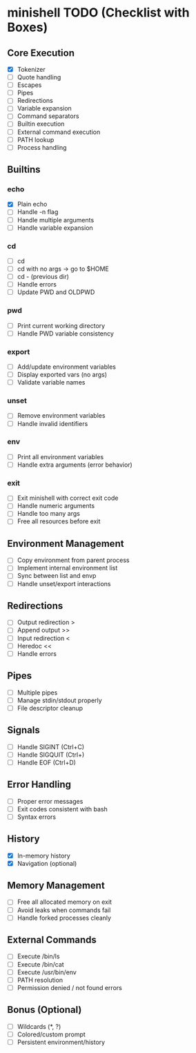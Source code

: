 
# minishell TODO (Checklist with Boxes)

## Core Execution
- [x] Tokenizer
- [ ] Quote handling
- [ ] Escapes
- [ ] Pipes
- [ ] Redirections
- [ ] Variable expansion
- [ ] Command separators
- [ ] Builtin execution
- [ ] External command execution
- [ ] PATH lookup
- [ ] Process handling

## Builtins

### echo
- [x] Plain echo
- [ ] Handle -n flag
- [ ] Handle multiple arguments
- [ ] Handle variable expansion

### cd
- [ ] cd <path>
- [ ] cd with no args → go to $HOME
- [ ] cd - (previous dir)
- [ ] Handle errors
- [ ] Update PWD and OLDPWD

### pwd
- [ ] Print current working directory
- [ ] Handle PWD variable consistency

### export
- [ ] Add/update environment variables
- [ ] Display exported vars (no args)
- [ ] Validate variable names

### unset
- [ ] Remove environment variables
- [ ] Handle invalid identifiers

### env
- [ ] Print all environment variables
- [ ] Handle extra arguments (error behavior)

### exit
- [ ] Exit minishell with correct exit code
- [ ] Handle numeric arguments
- [ ] Handle too many args
- [ ] Free all resources before exit

## Environment Management
- [ ] Copy environment from parent process
- [ ] Implement internal environment list
- [ ] Sync between list and envp
- [ ] Handle unset/export interactions

## Redirections
- [ ] Output redirection >
- [ ] Append output >>
- [ ] Input redirection <
- [ ] Heredoc <<
- [ ] Handle errors

## Pipes
- [ ] Multiple pipes
- [ ] Manage stdin/stdout properly
- [ ] File descriptor cleanup

## Signals
- [ ] Handle SIGINT (Ctrl+C)
- [ ] Handle SIGQUIT (Ctrl+\)
- [ ] Handle EOF (Ctrl+D)

## Error Handling
- [ ] Proper error messages
- [ ] Exit codes consistent with bash
- [ ] Syntax errors

## History
- [x] In-memory history
- [x] Navigation (optional)

## Memory Management
- [ ] Free all allocated memory on exit
- [ ] Avoid leaks when commands fail
- [ ] Handle forked processes cleanly

## External Commands
- [ ] Execute /bin/ls
- [ ] Execute /bin/cat
- [ ] Execute /usr/bin/env
- [ ] PATH resolution
- [ ] Permission denied / not found errors

## Bonus (Optional)
- [ ] Wildcards (*, ?)
- [ ] Colored/custom prompt
- [ ] Persistent environment/history
